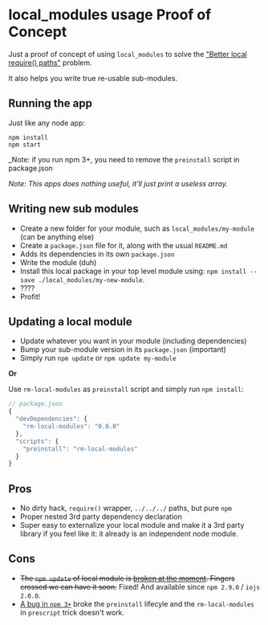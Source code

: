 # local_modules usage Proof of Concept

Just a proof of concept of using `local_modules` to solve the ["Better local require() paths"](https://gist.github.com/branneman/8048520) problem.

It also helps you write true re-usable sub-modules.

## Running the app

Just like any node app:

```
npm install
npm start
```

_Note: if you run npm 3+, you need to remove the `preinstall` script in package.json

_Note: This apps does nothing useful, it'll just print a useless array._

## Writing new sub modules

* Create a new folder for your module, such as `local_modules/my-module` (can be anything else)
* Create a `package.json` file for it, along with the usual `README.md`
* Adds its dependencies in its own `package.json`
* Write the module (duh)
* Install this local package in your top level module using: `npm install --save ./local_modules/my-new-module`.
* ????
* Profit!

## Updating a local module

* Update whatever you want in your module (including dependencies)
* Bump your sub-module version in its `package.json` (important)
* Simply run `npm update` or `npm update my-module`

**Or**

Use `rm-local-modules` as `preinstall` script and simply run `npm install`:

```js
// package.json
{
  "devDependencies": {
    "rm-local-modules": "0.0.0"
  },
  "scripts": {
    "preinstall": "rm-local-modules"
  }
}
```


## Pros

* No dirty hack, `require()` wrapper, `../../../` paths, but pure `npm`
* Proper nested 3rd party dependency declaration
* Super easy to externalize your local module and make it a 3rd party library if you feel like it: it already is an independent node module.

## Cons

* ~~The `npm update` of local module is [broken at the moment](https://github.com/npm/npm/issues/7426). Fingers crossed we can have it soon.~~ Fixed! And available since `npm 2.9.0` / `iojs 2.0.0`.
* [A bug in `npm 3+`](https://github.com/npm/npm/issues/10379) broke the `preinstall` lifecyle and the `rm-local-modules` in `prescript` trick doesn't work.
